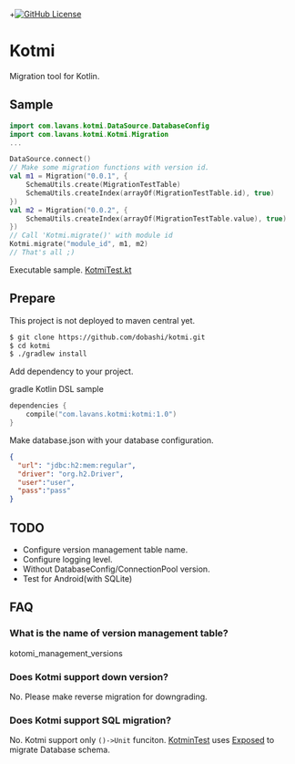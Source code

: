 +[![GitHub License](https://img.shields.io/badge/license-Apache%20License%202.0-blue.svg?style=flat)](http://www.apache.org/licenses/LICENSE-2.0)
		 
 # Kotmi

Migration tool for Kotlin.

## Sample

```kotlin:Sample.kt
import com.lavans.kotmi.DataSource.DatabaseConfig
import com.lavans.kotmi.Kotmi.Migration
...

DataSource.connect()
// Make some migration functions with version id.
val m1 = Migration("0.0.1", {
    SchemaUtils.create(MigrationTestTable)
    SchemaUtils.createIndex(arrayOf(MigrationTestTable.id), true)
})
val m2 = Migration("0.0.2", {
    SchemaUtils.createIndex(arrayOf(MigrationTestTable.value), true)
})
// Call 'Kotmi.migrate()' with module id
Kotmi.migrate("module_id", m1, m2)
// That's all ;)
```

Executable sample.
[KotmiTest.kt](https://github.com/dobashi/kotmi/blob/master/src/test/kotlin/com/lavans/kotmi/KotmiTest.kt)

## Prepare

This project is not deployed to maven central yet.

```bash
$ git clone https://github.com/dobashi/kotmi.git
$ cd kotmi
$ ./gradlew install
```


Add dependency to your project.

gradle Kotlin DSL sample
```kotlin:build.gradle.kts
dependencies {
    compile("com.lavans.kotmi:kotmi:1.0")
}
```

Make database.json with your database configuration.
```json
{
  "url": "jdbc:h2:mem:regular",
  "driver": "org.h2.Driver",
  "user":"user",
  "pass":"pass"
}

```

## TODO

* Configure version management table name.
* Configure logging level.
* Without DatabaseConfig/ConnectionPool version.
* Test for Android(with SQLite) 

## FAQ

### What is the name of version management table?

kotomi_management_versions

### Does Kotmi support down version?

No. Please make reverse migration for downgrading.

### Does Kotmi support SQL migration?

No. Kotmi support only `()->Unit` funciton. [KotminTest](https://github.com/dobashi/kotmi/blob/master/src/test/kotlin/com/lavans/kotmi/KotmiTest.kt) uses [Exposed](https://github.com/JetBrains/Exposed) to migrate Database schema.


<!--
### What is the difference between 'Kotmi' and 'Kotmi-ds'?

'Kotmi-ds' is 'Kotmi with DataSource'. This depends on 'HikariCP' and has some database configuration utilities.
-->


